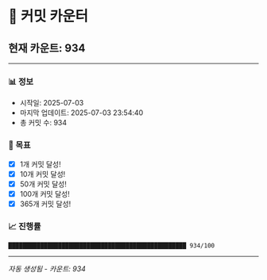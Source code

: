 # 🔢 커밋 카운터

## 현재 카운트: 934

---

### 📊 정보
- 시작일: 2025-07-03
- 마지막 업데이트: 2025-07-03 23:54:40
- 총 커밋 수: 934

### 🎯 목표
- [x] 1개 커밋 달성!
- [x] 10개 커밋 달성!
- [x] 50개 커밋 달성!
- [x] 100개 커밋 달성!
- [x] 365개 커밋 달성!

### 📈 진행률
```
██████████████████████████████████████████████████ 934/100
```

---
*자동 생성됨 - 카운트: 934*
